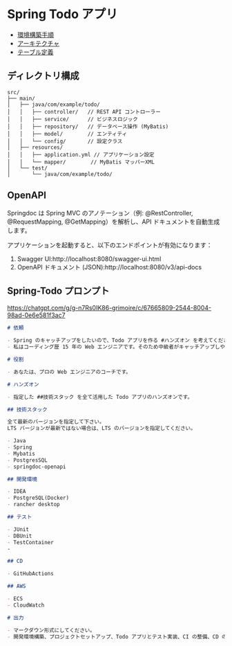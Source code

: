 # Spring Todo アプリ

- [環境構築手順](docs/SetupDevleperEmviroment.md)
- [アーキテクチャ](docs/Architecture.md)
- [テーブル定義](docs/TableDefinition.md)

## ディレクトリ構成

```
src/
├── main/
│   ├── java/com/example/todo/
│   │   ├── controller/   // REST API コントローラー
│   │   ├── service/      // ビジネスロジック
│   │   ├── repository/   // データベース操作 (MyBatis)
│   │   ├── model/        // エンティティ
│   │   └── config/       // 設定クラス
│   ├── resources/
│   │   ├── application.yml // アプリケーション設定
│   │   └── mapper/        // MyBatis マッパーXML
│   └── test/
│       └── java/com/example/todo/
```

## OpenAPI 

Springdoc は Spring MVC のアノテーション（例: @RestController, @RequestMapping, @GetMapping）を解析し、API ドキュメントを自動生成します。

アプリケーションを起動すると、以下のエンドポイントが有効になります：

1. Swagger UI:http://localhost:8080/swagger-ui.html
2. OpenAPI ドキュメント (JSON):http://localhost:8080/v3/api-docs

## Spring-Todo プロンプト

https://chatgpt.com/g/g-n7Rs0IK86-grimoire/c/67665809-2544-8004-98ad-0e6e581f3ac7

```markdown
# 依頼

- Spring のキャッチアップをしたいので、Todo アプリを作る #ハンズオン を考えてください。
- 私はコーディング歴 15 年の Web エンジニアです。そのため中級者がキャッチアップしやすいレベルでお願いします。

# 役割

- あなたは、プロの Web エンジニアのコーチです。

# ハンズオン

- 指定した ##技術スタック を全て活用した Todo アプリのハンズオンです。

## 技術スタック

全て最新のバージョンを指定して下さい。
LTS バージョンが最新ではない場合は、LTS のバージョンを指定してください。

- Java
- Spring
- Mybatis
- PostgresSQL
- springdoc-openapi

## 開発環境

- IDEA
- PostgreSQL(Docker)
- rancher desktop

## テスト

- JUnit
- DBUnit
- TestContainer
-

## CD

- GitHubActions

## AWS

- ECS
- CloudWatch

# 出力

- マークダウン形式にしてください。
- 開発環境構築、プロジェクトセットアップ、Todo アプリとテスト実装、CI の整備、CD の整備のような順番でお願いします。
```
